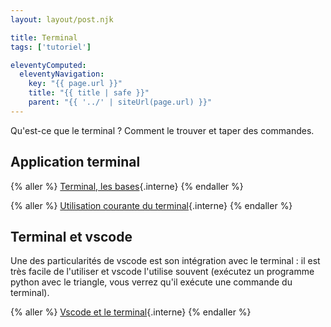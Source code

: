 ```yaml
---
layout: layout/post.njk

title: Terminal
tags: ['tutoriel']

eleventyComputed:
  eleventyNavigation:
    key: "{{ page.url }}"
    title: "{{ title | safe }}"
    parent: "{{ '../' | siteUrl(page.url) }}"
---
```


Qu'est-ce que le terminal ? Comment le trouver et taper des commandes.

## Application terminal

{% aller %}
[Terminal, les bases](bases){.interne}
{% endaller %}

{% aller %}
[Utilisation courante du terminal](utilisation){.interne}
{% endaller %}

## Terminal et vscode

Une des particularités de vscode est son intégration avec le terminal : il est très facile de l'utiliser et vscode l'utilise souvent (exécutez un programme python avec le triangle, vous verrez qu'il exécute une commande du terminal).

{% aller %}
[Vscode et le terminal](terminal-vscode){.interne}
{% endaller %}
